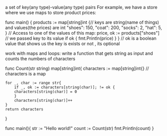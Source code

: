a set of key(any type)-value(any type) pairs
For example, we have a store where we use maps to store product prices:

func main() {
    products := map[string]int {// keys are string(name of things) and values(the prices) are int
    "shoes": 150,
    "coat": 200,
    "socks": 2,
    "hat": 5,  
    }
    // Access to one of the values of this map:
    price, ok := products["shoes"] // we passed key to its value
    if ok {
        fmt.Println(price)
    }
}
// ok is a boolean value that shows us the key is exists or not , its optional

work with maps and loops:
write a function that gets string as input and counts the numbers of characters

func Count(str string) map[string]int{
    characters := map[string]int{} // characters is a map

    for _, char := range str{
        if _, ok := characters[string(char)]; != ok {
        characters[string(char)] = 0
        }
        characters[string(char)]++
    }
    return characters
}

func main(){
    str := "Hello world!"
    count := Count(str)
    fmt.Println(count)
}
